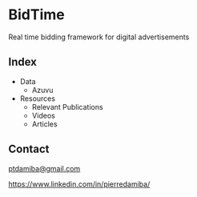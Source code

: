 # BidTime
Real time bidding framework for digital advertisements

## Index
* Data
  * Azuvu
* Resources
  * Relevant Publications
  * Videos
  * Articles

## Contact
ptdamiba@gmail.com

https://www.linkedin.com/in/pierredamiba/
